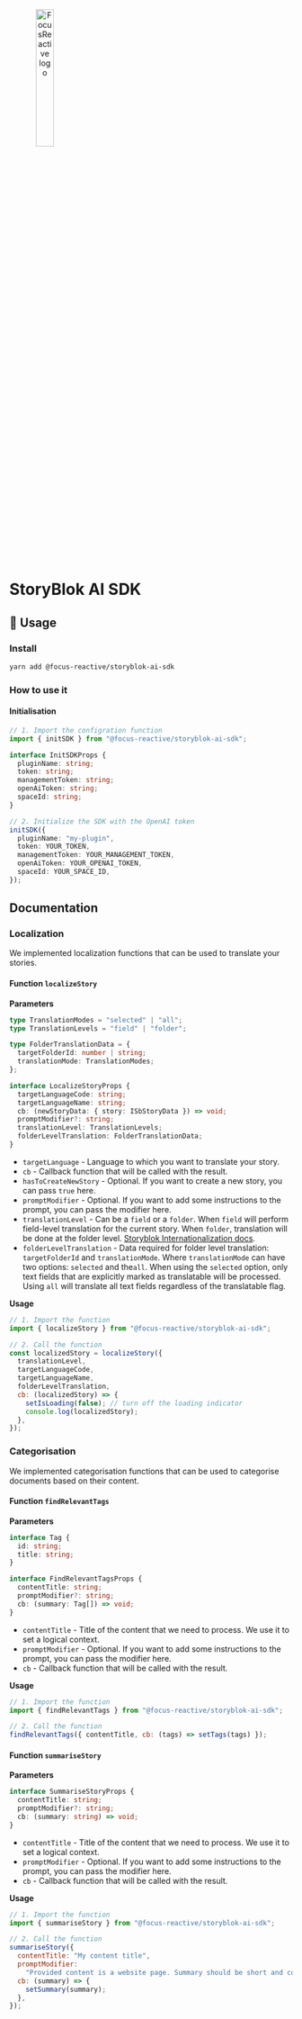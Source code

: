 <a  href="https://focusreactive.com/"  align="center">
		<img width="25%" height="auto" src="https://cdn.sanity.io/images/vftxng62/production/25e191578a3c3d4ddfaf69c5f6f7070aead0bff4-507x168.png?auto=format"  alt="FocusReactive logo">
</a>

# StoryBlok AI SDK

## 🚀 Usage

### Install

```sh
yarn add @focus-reactive/storyblok-ai-sdk
```

### How to use it

#### Initialisation

```typescript
// 1. Import the configration function
import { initSDK } from "@focus-reactive/storyblok-ai-sdk";

interface InitSDKProps {
  pluginName: string;
  token: string;
  managementToken: string;
  openAiToken: string;
  spaceId: string;
}

// 2. Initialize the SDK with the OpenAI token
initSDK({
  pluginName: "my-plugin",
  token: YOUR_TOKEN,
  managementToken: YOUR_MANAGEMENT_TOKEN,
  openAiToken: YOUR_OPENAI_TOKEN,
  spaceId: YOUR_SPACE_ID,
});
```

## Documentation

### Localization

We implemented localization functions that can be used to translate your stories.

#### Function **`localizeStory`**

**Parameters**

```typescript
type TranslationModes = "selected" | "all";
type TranslationLevels = "field" | "folder";

type FolderTranslationData = {
  targetFolderId: number | string;
  translationMode: TranslationModes;
};

interface LocalizeStoryProps {
  targetLanguageCode: string;
  targetLanguageName: string;
  cb: (newStoryData: { story: ISbStoryData }) => void;
  promptModifier?: string;
  translationLevel: TranslationLevels;
  folderLevelTranslation: FolderTranslationData;
}
```

- `targetLanguage` - Language to which you want to translate your story.
- `cb` - Callback function that will be called with the result.
- `hasToCreateNewStory` - Optional. If you want to create a new story, you can pass `true` here.
- `promptModifier` - Optional. If you want to add some instructions to the prompt, you can pass the modifier here.
- `translationLevel` - Can be a `field` or a `folder`. When `field` will perform field-level translation for the current story. When `folder`, translation will be done at the folder level. [Storyblok Internationalization docs](https://www.storyblok.com/docs/guide/in-depth/internationalization).
- `folderLevelTranslation` - Data required for folder level translation: `targetFolderId` and `translationMode`. Where `translationMode` can have two options: `selected` and the`all`. When using the `selected` option, only text fields that are explicitly marked as translatable will be processed. Using `all` will translate all text fields regardless of the translatable flag.

**Usage**

```javascript
// 1. Import the function
import { localizeStory } from "@focus-reactive/storyblok-ai-sdk";

// 2. Call the function
const localizedStory = localizeStory({
  translationLevel,
  targetLanguageCode,
  targetLanguageName,
  folderLevelTranslation,
  cb: (localizedStory) => {
    setIsLoading(false); // turn off the loading indicator
    console.log(localizedStory);
  },
});
```

### Categorisation

We implemented categorisation functions that can be used to categorise documents based on their content.

#### Function **`findRelevantTags`**

**Parameters**

```typescript
interface Tag {
  id: string;
  title: string;
}

interface FindRelevantTagsProps {
  contentTitle: string;
  promptModifier?: string;
  cb: (summary: Tag[]) => void;
}
```

- `contentTitle` - Title of the content that we need to process. We use it to set a logical context.
- `promptModifier` - Optional. If you want to add some instructions to the prompt, you can pass the modifier here.
- `cb` - Callback function that will be called with the result.

**Usage**

```javascript
// 1. Import the function
import { findRelevantTags } from "@focus-reactive/storyblok-ai-sdk";

// 2. Call the function
findRelevantTags({ contentTitle, cb: (tags) => setTags(tags) });
```

#### Function **`summariseStory`**

**Parameters**

```typescript
interface SummariseStoryProps {
  contentTitle: string;
  promptModifier?: string;
  cb: (summary: string) => void;
}
```

- `contentTitle` - Title of the content that we need to process. We use it to set a logical context.
- `promptModifier` - Optional. If you want to add some instructions to the prompt, you can pass the modifier here.
- `cb` - Callback function that will be called with the result.

**Usage**

```javascript
// 1. Import the function
import { summariseStory } from "@focus-reactive/storyblok-ai-sdk";

// 2. Call the function
summariseStory({
  contentTitle: "My content title",
  promptModifier:
    "Provided content is a website page. Summary should be short and concise.",
  cb: (summary) => {
    setSummary(summary);
  },
});
```
